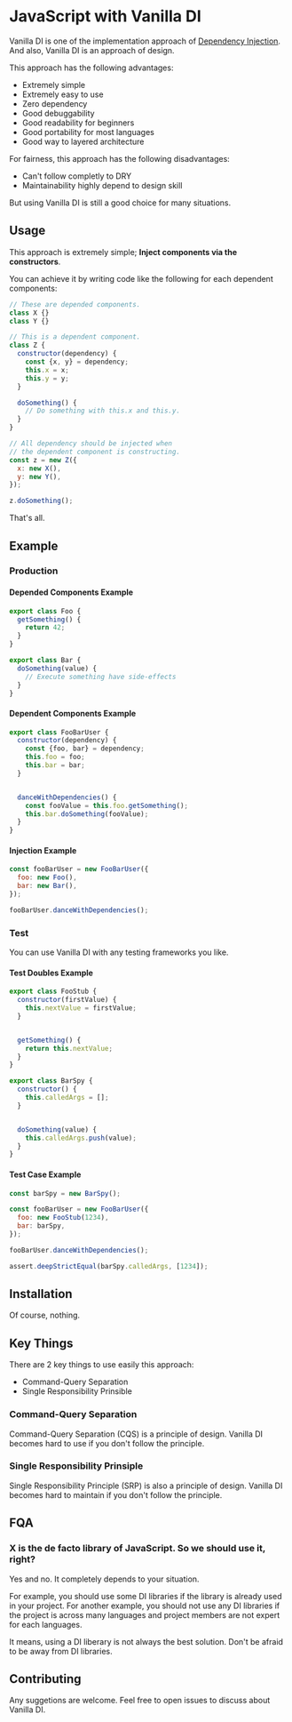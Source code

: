 JavaScript with Vanilla DI
==========================

Vanilla DI is one of the implementation approach of [Dependency Injection](https://en.wikipedia.org/wiki/Dependency_injection).
And also, Vanilla DI is an approach of design.

This approach has the following advantages:

- Extremely simple
- Extremely easy to use
- Zero dependency
- Good debuggability
- Good readability for beginners
- Good portability for most languages
- Good way to layered architecture

For fairness, this approach has the following disadvantages:

- Can't follow completly to DRY
- Maintainability highly depend to design skill

But using Vanilla DI is still a good choice for many situations.



Usage
-----

This approach is extremely simple; **Inject components via the constructors**.

You can achieve it by writing code like the following for each dependent components:

```javascript
// These are depended components.
class X {}
class Y {}

// This is a dependent component.
class Z {
  constructor(dependency) {
	const {x, y} = dependency;
	this.x = x;
	this.y = y;
  }

  doSomething() {
    // Do something with this.x and this.y.
  }
}

// All dependency should be injected when
// the dependent component is constructing.
const z = new Z({
  x: new X(),
  y: new Y(),
});

z.doSomething();
```

That's all.



Example
-------

### Production
#### Depended Components Example

```javascript:foo.mjs
export class Foo {
  getSomething() {
    return 42;
  }
}
```

```javascript:bar.mjs
export class Bar {
  doSomething(value) {
    // Execute something have side-effects
  }
}
```

#### Dependent Components Example

```javascript:foo_bar_user.mjs
export class FooBarUser {
  constructor(dependency) {
    const {foo, bar} = dependency;
    this.foo = foo;
    this.bar = bar;
  }


  danceWithDependencies() {
    const fooValue = this.foo.getSomething();
    this.bar.doSomething(fooValue);
  }
}
``` 

#### Injection Example

```javascript:index.mjs
const fooBarUser = new FooBarUser({
  foo: new Foo(),
  bar: new Bar(),
});

fooBarUser.danceWithDependencies();
```



### Test

You can use Vanilla DI with any testing frameworks you like.



#### Test Doubles Example

```javascript:foo_stub.mjs
export class FooStub {
  constructor(firstValue) {
    this.nextValue = firstValue;
  }


  getSomething() {
    return this.nextValue;
  }
}
```

```javascript:bar_spy.js
export class BarSpy {
  constructor() {
    this.calledArgs = [];
  }


  doSomething(value) {
    this.calledArgs.push(value);
  }
}
```



#### Test Case Example

```javascript
const barSpy = new BarSpy();

const fooBarUser = new FooBarUser({
  foo: new FooStub(1234),
  bar: barSpy,
});

fooBarUser.danceWithDependencies();

assert.deepStrictEqual(barSpy.calledArgs, [1234]);
```



Installation
------------

Of course, nothing.



Key Things
----------

There are 2 key things to use easily this approach:

- Command-Query Separation
- Single Responsibility Prinsible


### Command-Query Separation

Command-Query Separation (CQS) is a principle of design.
Vanilla DI becomes hard to use if you don't follow the principle.



### Single Responsibility Prinsiple

Single Responsibility Principle (SRP) is also a principle of design.
Vanilla DI becomes hard to maintain if you don't follow the principle.



FQA
---

### X is the de facto library of JavaScript. So we should use it, right?

Yes and no. It completely depends to your situation.

For example, you should use some DI libraries if the library is already used in your project.
For another example, you should not use any DI libraries if the project is across many languages and project members are not expert for each languages.

It means, using a DI liberary is not always the best solution.
Don't be afraid to be away from DI libraries.



Contributing
------------

Any suggetions are welcome.
Feel free to open issues to discuss about Vanilla DI.
